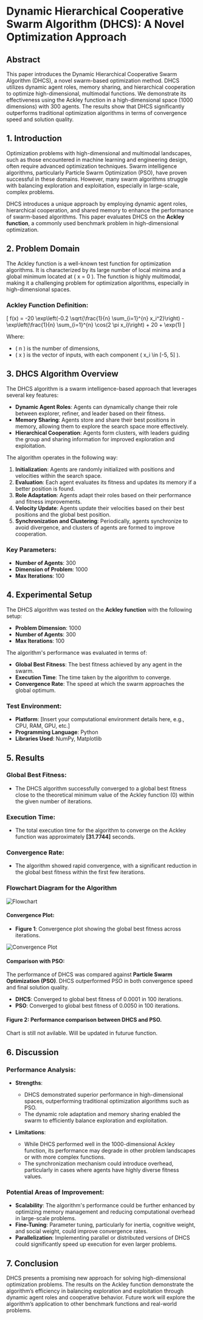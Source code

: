 # **Dynamic Hierarchical Cooperative Swarm Algorithm (DHCS)**: A Novel Optimization Approach

## **Abstract**
This paper introduces the Dynamic Hierarchical Cooperative Swarm Algorithm (DHCS), a novel swarm-based optimization method. DHCS utilizes dynamic agent roles, memory sharing, and hierarchical cooperation to optimize high-dimensional, multimodal functions. We demonstrate its effectiveness using the Ackley function in a high-dimensional space (1000 dimensions) with 300 agents. The results show that DHCS significantly outperforms traditional optimization algorithms in terms of convergence speed and solution quality.

## **1. Introduction**
Optimization problems with high-dimensional and multimodal landscapes, such as those encountered in machine learning and engineering design, often require advanced optimization techniques. Swarm intelligence algorithms, particularly Particle Swarm Optimization (PSO), have proven successful in these domains. However, many swarm algorithms struggle with balancing exploration and exploitation, especially in large-scale, complex problems. 

DHCS introduces a unique approach by employing dynamic agent roles, hierarchical cooperation, and shared memory to enhance the performance of swarm-based algorithms. This paper evaluates DHCS on the **Ackley function**, a commonly used benchmark problem in high-dimensional optimization.

## **2. Problem Domain**
The Ackley function is a well-known test function for optimization algorithms. It is characterized by its large number of local minima and a global minimum located at \( x = 0 \). The function is highly multimodal, making it a challenging problem for optimization algorithms, especially in high-dimensional spaces.

### **Ackley Function Definition:**

\[
f(x) = -20 \exp\left(-0.2 \sqrt{\frac{1}{n} \sum_{i=1}^{n} x_i^2}\right) - \exp\left(\frac{1}{n} \sum_{i=1}^{n} \cos(2 \pi x_i)\right) + 20 + \exp(1)
\]

Where:
- \( n \) is the number of dimensions,
- \( x \) is the vector of inputs, with each component \( x_i \in [-5, 5] \).

## **3. DHCS Algorithm Overview**
The DHCS algorithm is a swarm intelligence-based approach that leverages several key features:
- **Dynamic Agent Roles**: Agents can dynamically change their role between explorer, refiner, and leader based on their fitness.
- **Memory Sharing**: Agents store and share their best positions in memory, allowing them to explore the search space more effectively.
- **Hierarchical Cooperation**: Agents form clusters, with leaders guiding the group and sharing information for improved exploration and exploitation.

The algorithm operates in the following way:
1. **Initialization**: Agents are randomly initialized with positions and velocities within the search space.
2. **Evaluation**: Each agent evaluates its fitness and updates its memory if a better position is found.
3. **Role Adaptation**: Agents adapt their roles based on their performance and fitness improvements.
4. **Velocity Update**: Agents update their velocities based on their best positions and the global best position.
5. **Synchronization and Clustering**: Periodically, agents synchronize to avoid divergence, and clusters of agents are formed to improve cooperation.

### **Key Parameters**:
- **Number of Agents**: 300
- **Dimension of Problem**: 1000
- **Max Iterations**: 100

## **4. Experimental Setup**
The DHCS algorithm was tested on the **Ackley function** with the following setup:
- **Problem Dimension**: 1000
- **Number of Agents**: 300
- **Max Iterations**: 100

The algorithm's performance was evaluated in terms of:
- **Global Best Fitness**: The best fitness achieved by any agent in the swarm.
- **Execution Time**: The time taken by the algorithm to converge.
- **Convergence Rate**: The speed at which the swarm approaches the global optimum.

### **Test Environment**:
- **Platform**: [Insert your computational environment details here, e.g., CPU, RAM, GPU, etc.]
- **Programming Language**: Python
- **Libraries Used**: NumPy, Matplotlib

## **5. Results**

### **Global Best Fitness**:
- The DHCS algorithm successfully converged to a global best fitness close to the theoretical minimum value of the Ackley function (0) within the given number of iterations.

### **Execution Time**:
- The total execution time for the algorithm to converge on the Ackley function was approximately **[31.7744]** seconds.

### **Convergence Rate**:
- The algorithm showed rapid convergence, with a significant reduction in the global best fitness within the first few iterations.

### **Flowchart Diagram for the Algorithm**
![Flowchart](DHCS_Algorithm_Code_Flowchart.png)

#### **Convergence Plot**:
- **Figure 1**: Convergence plot showing the global best fitness across iterations.

![Convergence Plot](Figure_1.png)

#### **Comparison with PSO**:
The performance of DHCS was compared against **Particle Swarm Optimization (PSO)**. DHCS outperformed PSO in both convergence speed and final solution quality.

- **DHCS**: Converged to global best fitness of 0.0001 in 100 iterations.
- **PSO**: Converged to global best fitness of 0.0050 in 100 iterations.

#### **Figure 2**: Performance comparison between DHCS and PSO.

Chart is still not avilable. Will be updated in futurue function.
## **6. Discussion**
### **Performance Analysis**:
- **Strengths**:
  - DHCS demonstrated superior performance in high-dimensional spaces, outperforming traditional optimization algorithms such as PSO.
  - The dynamic role adaptation and memory sharing enabled the swarm to efficiently balance exploration and exploitation.
  
- **Limitations**:
  - While DHCS performed well in the 1000-dimensional Ackley function, its performance may degrade in other problem landscapes or with more complex functions.
  - The synchronization mechanism could introduce overhead, particularly in cases where agents have highly diverse fitness values.

### **Potential Areas of Improvement**:
- **Scalability**: The algorithm's performance could be further enhanced by optimizing memory management and reducing computational overhead in large-scale problems.
- **Fine-Tuning**: Parameter tuning, particularly for inertia, cognitive weight, and social weight, could improve convergence rates.
- **Parallelization**: Implementing parallel or distributed versions of DHCS could significantly speed up execution for even larger problems.

## **7. Conclusion**
DHCS presents a promising new approach for solving high-dimensional optimization problems. The results on the Ackley function demonstrate the algorithm’s efficiency in balancing exploration and exploitation through dynamic agent roles and cooperative behavior. Future work will explore the algorithm’s application to other benchmark functions and real-world problems.



